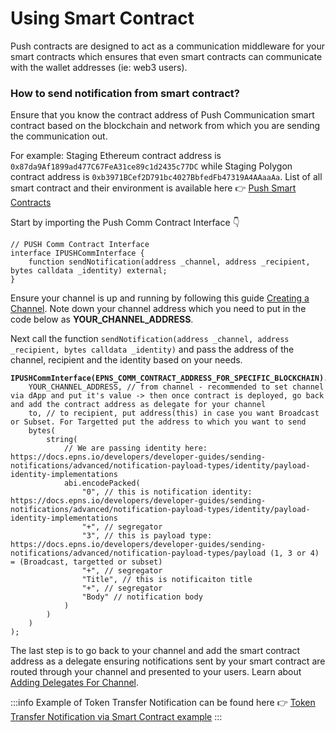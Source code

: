# Using Smart Contract

Push contracts are designed to act as a communication middleware for your smart contracts which ensures that even smart contracts can communicate with the wallet addresses (ie: web3 users).

### How to send notification from smart contract?

Ensure that you know the contract address of Push Communication smart contract based on the blockchain and network from which you are sending the communication out.&#x20;

For example: Staging Ethereum contract address is `0x87da9Af1899ad477C67FeA31ce89c1d2435c77DC` while Staging Polygon contract address is `0xb3971BCef2D791bc4027BbfedFb47319A4AAaaAa`. List of all smart contract and their environment is available here :point_right: [Push Smart Contracts](../../developer-tooling/push-smart-contracts/ "mention")

Start by importing the Push Comm Contract Interface :point_down:

```solidity
// PUSH Comm Contract Interface
interface IPUSHCommInterface {
    function sendNotification(address _channel, address _recipient, bytes calldata _identity) external;
}
```

Ensure your channel is up and running by following this guide [Creating a Channel](../create-your-notif-channel/ "mention"). Note down your channel address which you need to put in the code below as **YOUR\_CHANNEL\_ADDRESS**.

Next call the function `sendNotification(address _channel, address _recipient, bytes calldata _identity)` and pass the address of the channel, recipient and the identity based on your needs.

<pre class="language-solidity"><code class="lang-solidity"><strong>IPUSHCommInterface(EPNS_COMM_CONTRACT_ADDRESS_FOR_SPECIFIC_BLOCKCHAIN).sendNotification(
</strong>    YOUR_CHANNEL_ADDRESS, // from channel - recommended to set channel via dApp and put it's value -> then once contract is deployed, go back and add the contract address as delegate for your channel
    to, // to recipient, put address(this) in case you want Broadcast or Subset. For Targetted put the address to which you want to send
    bytes(
        string(
            // We are passing identity here: https://docs.epns.io/developers/developer-guides/sending-notifications/advanced/notification-payload-types/identity/payload-identity-implementations
            abi.encodePacked(
                "0", // this is notification identity: https://docs.epns.io/developers/developer-guides/sending-notifications/advanced/notification-payload-types/identity/payload-identity-implementations
                "+", // segregator
                "3", // this is payload type: https://docs.epns.io/developers/developer-guides/sending-notifications/advanced/notification-payload-types/payload (1, 3 or 4) = (Broadcast, targetted or subset)
                "+", // segregator
                "Title", // this is notificaiton title
                "+", // segregator
                "Body" // notification body
            )
        )
    )
);</code></pre>

The last step is to go back to your channel and add the smart contract address as a delegate ensuring notifications sent by your smart contract are routed through your channel and presented to your users. Learn about [Adding Delegates For Channel](../create-your-notif-channel/adding-delegates-for-channel.md "mention").

:::info
Example of Token Transfer Notification can be found here :point_right: [Token Transfer Notification via Smart Contract example](../examples/notification-via-smart-contract-examples/token-transfer-notification-via-smart-contract-example.md "mention")
:::
